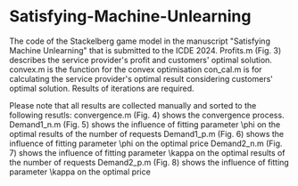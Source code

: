 # Satisfying-Machine-Unlearning

The code of the Stackelberg game model in the manuscript "Satisfying Machine Unlearning" that is submitted to the ICDE 2024.
Profits.m (Fig. 3) describes the service provider's profit and customers' optimal solution.
convex.m is the function for the convex optimisation
con_cal.m is for calculating the service provider's optimal result considering customers' optimal solution. Results of iterations are required.

Please note that all results are collected manually and sorted to the following resutls:
convergence.m (Fig. 4) shows the convergence process.
Demand1_n.m (Fig. 5) shows the influence of fitting parameter \phi on the optimal results of the number of requests 
Demand1_p.m (Fig. 6) shows the influence of fitting parameter \phi on the optimal price
Demand2_n.m (Fig. 7) shows the influence of fitting parameter \kappa on the optimal results of the number of requests
Demand2_p.m (Fig. 8) shows the influence of fitting parameter \kappa on the optimal price
